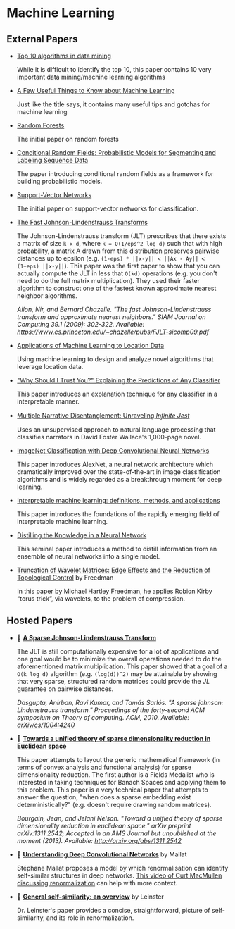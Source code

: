 # Machine Learning


## External Papers

* [Top 10 algorithms in data mining](https://www.researchgate.net/publication/29467751_Top_10_algorithms_in_data_mining)

  While it is difficult to identify the top 10, this paper contains 10 very important data mining/machine learning algorithms

* [A Few Useful Things to Know about Machine Learning](http://homes.cs.washington.edu/~pedrod/papers/cacm12.pdf)

  Just like the title says, it contains many useful tips and gotchas for machine learning
* [Random Forests](https://www.stat.berkeley.edu/~breiman/randomforest2001.pdf)

  The initial paper on random forests
* [Conditional Random Fields: Probabilistic Models for Segmenting and Labeling Sequence Data](http://repository.upenn.edu/cgi/viewcontent.cgi?article=1162&context=cis_papers)

  The paper introducing conditional random fields as a framework for building probabilistic models.
* [Support-Vector Networks](http://rd.springer.com/content/pdf/10.1007%2FBF00994018.pdf)

  The initial paper on support-vector networks for classification.

* [The Fast Johnson-Lindenstrauss Transforms](https://www.cs.princeton.edu/~chazelle/pubs/FJLT-sicomp09.pdf)

    The Johnson-Lindenstrauss transform (JLT) prescribes that there exists a matrix of size `k x d`, where `k = O(1/eps^2 log d)` such that with high probability, a matrix A drawn from this distribution preserves pairwise distances up to epsilon (e.g. `(1-eps) * ||x-y|| < ||Ax - Ay|| < (1+eps) ||x-y||`). This paper was the first paper to show that you can actually compute the JLT in less that `O(kd)` operations (e.g. you don't need to do the full matrix multiplication). They used their faster algorithm to construct one of the fastest known approximate nearest neighbor algorithms.

    *Ailon, Nir, and Bernard Chazelle. "The fast Johnson-Lindenstrauss transform and approximate nearest neighbors." SIAM Journal on Computing 39.1 (2009): 302-322. Available: https://www.cs.princeton.edu/~chazelle/pubs/FJLT-sicomp09.pdf*

* [Applications of Machine Learning to Location Data](http://www.berkkapicioglu.com/wp-content/uploads/2013/11/thesis_final.pdf) 

  Using machine learning to design and analyze novel algorithms that leverage location data.

* ["Why Should I Trust You?" Explaining the Predictions of Any Classifier](http://www.kdd.org/kdd2016/papers/files/rfp0573-ribeiroA.pdf)

  This paper introduces an explanation technique for any classifier in a interpretable manner. 

* [Multiple Narrative Disentanglement: Unraveling *Inﬁnite Jest*](http://dreammachin.es/p1-wallace.pdf)

  Uses an unsupervised approach to natural language processing that classifies narrators in David Foster Wallace's 1,000-page novel.

* [ImageNet Classification with Deep Convolutional Neural Networks](http://papers.nips.cc/paper/4824-imagenet-classification-with-deep-convolutional-neural-networks.pdf)

  This paper introduces AlexNet, a neural network architecture which dramatically improved over the state-of-the-art in image classification algorithms and is widely regarded as a breakthrough moment for deep learning.

* [Interpretable machine learning: definitions, methods, and applications](https://arxiv.org/pdf/1901.04592.pdf)

  This paper introduces the foundations of the rapidly emerging field of interpretable machine learning.

* [Distilling the Knowledge in a Neural Network](https://arxiv.org/pdf/1503.02531.pdf)

  This seminal paper introduces a method to distill information from an ensemble of neural networks into a single model.

* [Truncation of Wavelet Matrices: Edge Effects and the Reduction of Topological Control](https://reader.elsevier.com/reader/sd/pii/0024379594000395?token=EB0AA78D59A9648480596F018EFB72E0A02FD5FA70326B24B9D501E1A6869FE72CC4D97FA9ACC8BAB56060D6C908EC83) by Freedman

  In this paper by Michael Hartley Freedman, he applies Robion Kirby “torus trick”, via wavelets, to the problem of compression.


## Hosted Papers

* :scroll: **[A Sparse Johnson-Lindenstrauss Transform](dimensionality_reduction/a-sparse-johnson-lindenstrauss-transform.pdf)**

    The JLT is still computationally expensive for a lot of applications and one goal would be to minimize the overall operations needed to do the aforementioned matrix multiplication. This paper showed that a goal of a `O(k log d)` algorithm (e.g. `(log(d))^2)` may be attainable by showing that very sparse, structured random matrices could provide the *JL* guarantee on pairwise distances.

    *Dasgupta, Anirban, Ravi Kumar, and Tamás Sarlós. "A sparse johnson: Lindenstrauss transform." Proceedings of the forty-second ACM symposium on Theory of computing. ACM, 2010. Available: [arXiv/cs/1004:4240](http://arxiv.org/abs/1004.4240)*

* :scroll: **[Towards a unified theory of sparse dimensionality reduction in Euclidean space](dimensionality_reduction/toward-a-unified-theory-of-sparse-dimensionality-reduction-in-euclidean-space.pdf)**

    This paper attempts to layout the generic mathematical framework (in terms of convex analysis and functional analysis) for sparse dimensionality reduction. The first author is a Fields Medalist who is interested in taking techniques for Banach Spaces and applying them to this problem. This paper is a very technical paper that attempts to answer the question, "when does a sparse embedding exist deterministically?" (e.g. doesn't require drawing random matrices).

    *Bourgain, Jean, and Jelani Nelson. "Toward a unified theory of sparse dimensionality reduction in euclidean space." arXiv preprint arXiv:1311.2542; Accepted in an AMS Journal but unpublished at the moment  (2013). Available: http://arxiv.org/abs/1311.2542*


* :scroll: **[Understanding Deep Convolutional Networks](Understanding-Deep-Convolutional-Networks.pdf)** by Mallat

  Stéphane Mallat proposes a model by which renormalisation can identify self-similar structures in deep networks.  [This video of Curt MacMullen discussing renormalization](https://www.youtube.com/watch?v=_qjPFF5Gv1I) can help with more context. 
  
* :scroll: **[General self-similarity: an overview](General-self-similarity--an-overview.pdf)** by Leinster

  Dr. Leinster's paper provides a concise, straightforward, picture of self-similarity, and its role in renormalization.
